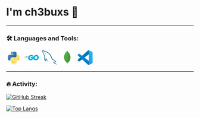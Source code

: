 # I'm сh3buxs 👋

---

### :hammer_and_wrench: Languages and Tools:
<div>
  <img src = "https://github.com/devicons/devicon/blob/master/icons/python/python-original.svg" title = "Python" alt = "Java" width = "40" height = "40"/>&nbsp;
  <img src = "https://github.com/devicons/devicon/blob/master/icons/go/go-original-wordmark.svg" title = "GO", alt = "Java" width = "40" height = "40"/>&nbsp;
  <img src = "https://github.com/devicons/devicon/blob/master/icons/mysql/mysql-original.svg" title = "MySQL" alt = "Java" width = "40" height = "40"/>&nbsp;
  <img src = "https://github.com/devicons/devicon/blob/master/icons/mongodb/mongodb-original.svg" title = "MongoDB" alt="Java" width = "40" height = "40"/>&nbsp;
  <img src = "https://github.com/devicons/devicon/blob/master/icons/vscode/vscode-original.svg" title = "Vscode" alt = "Java" width = "40" height = "40"/>
</div>

---

### :fire: Activity:

[![GitHub Streak](https://streak-stats.demolab.com?user=ch3buxs&theme=dark&date_format=j%20M%5B%20Y%5D)](https://git.io/streak-stats)

[![Top Langs](https://github-readme-stats.vercel.app/api/top-langs/?username=ch3buxs&layout=compact&theme=vision-friendly-dark)](https://github.com/anuraghazra/github-readme-stats)

